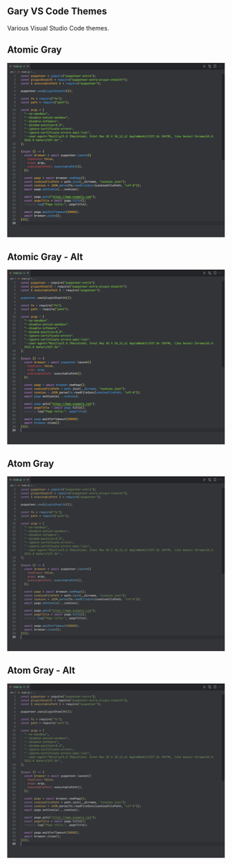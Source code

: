 ## Gary VS Code Themes

Various Visual Studio Code themes.

## Atomic Gray

![AtomicGray](./images/atomic-gray.png)

## Atomic Gray - Alt

![AtomicGrayAlt](./images/atomic-gray-alt.png)

## Atom Gray

![AtomGray](./images/atom-gray.png)

## Atom Gray - Alt

![AtomGrayAlt](./images/atom-gray-alt.png)

